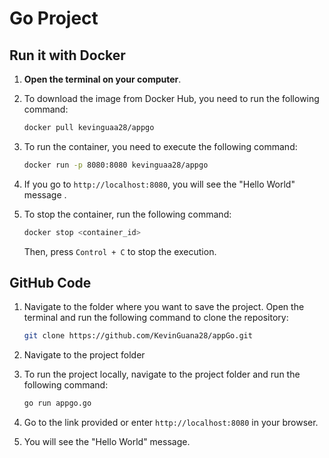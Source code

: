 # Go Project

## Run it with Docker

1. **Open the terminal on your computer**.

2. To download the image from Docker Hub, you need to run the following command:

   ```bash
   docker pull kevinguaa28/appgo
   ```

3. To run the container, you need to execute the following command:

   ```bash
   docker run -p 8080:8080 kevinguaa28/appgo
   ```

4. If you go to `http://localhost:8080`, you will see the "Hello World" message .

5. To stop the container, run the following command:

   ```bash
   docker stop <container_id>
   ```

   Then, press `Control + C` to stop the execution.

## GitHub Code

1. Navigate to the folder where you want to save the project. Open the terminal and run the following command to clone the repository:

   ```bash
   git clone https://github.com/KevinGuana28/appGo.git
   ```

2. Navigate to the project folder

3. To run the project locally, navigate to the project folder and run the following command:

   ```bash
   go run appgo.go
   ```

4. Go to the link provided or enter `http://localhost:8080` in your browser.

5. You will see the "Hello World" message.
